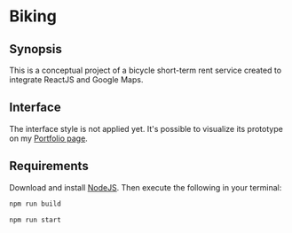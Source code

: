 # Biking

## Synopsis

This is a conceptual project of a bicycle short-term rent service created to integrate ReactJS and Google Maps.

## Interface

The interface style is not applied yet. It's possible to visualize its prototype on my [Portfolio page](https://alinepickler.github.io/web.html).

## Requirements

Download and install [NodeJS](https://nodejs.org/en/). Then execute the following in your terminal:

```bash
npm run build
```
```bash
npm run start
```
